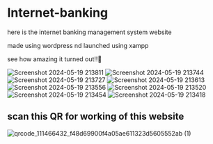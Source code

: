 # Internet-banking
here is the internet banking management system website

made using wordpress nd launched using xampp

see how amazing it turned out!!👀

![Screenshot 2024-05-19 213811](https://github.com/vedapriya17/Internet-banking/assets/140573640/fe3963a8-5b3e-4bb6-be0f-2b2f13b761f4)
![Screenshot 2024-05-19 213744](https://github.com/vedapriya17/Internet-banking/assets/140573640/ba5ae195-58d5-4f4a-b66f-abd747c4f23f)
![Screenshot 2024-05-19 213727](https://github.com/vedapriya17/Internet-banking/assets/140573640/c78ada39-bfe5-46df-8c59-ed3b258a8b62)
![Screenshot 2024-05-19 213613](https://github.com/vedapriya17/Internet-banking/assets/140573640/133a3738-2223-4783-98ae-11e640a64333)
![Screenshot 2024-05-19 213556](https://github.com/vedapriya17/Internet-banking/assets/140573640/15930ce1-90eb-4596-97d2-41789c62a519)
![Screenshot 2024-05-19 213520](https://github.com/vedapriya17/Internet-banking/assets/140573640/249367c0-dec7-4720-99ee-dedc923983c3)
![Screenshot 2024-05-19 213454](https://github.com/vedapriya17/Internet-banking/assets/140573640/430753c9-15ff-4716-a6c1-e42712503426)
![Screenshot 2024-05-19 213418](https://github.com/vedapriya17/Internet-banking/assets/140573640/5820a5b5-44d8-457b-8ab3-615f95ccf1f4)

## scan this QR for working of this website


![qrcode_111466432_f48d69900f4a05ae611323d5605552ab (1)](https://github.com/vedapriya17/Internet-banking/assets/140573640/5dfa04ca-6a4e-4d3d-ab5f-740b5de6ceea)




